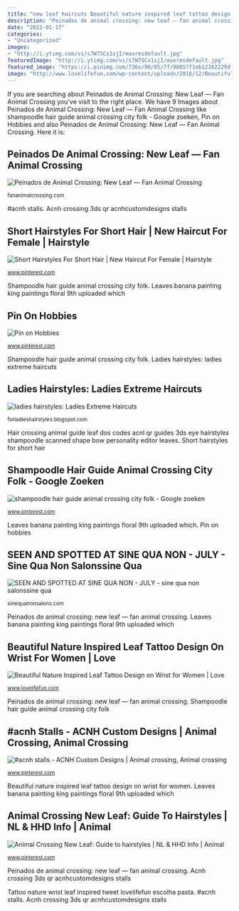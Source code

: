 ```yaml
---
title: "new leaf haircuts Beautiful nature inspired leaf tattoo design on wrist for women"
description: "Peinados de animal crossing: new leaf — fan animal crossing"
date: "2022-01-17"
categories:
- "Uncategorized"
images:
- "http://i.ytimg.com/vi/s7W7SCx1sjI/maxresdefault.jpg"
featuredImage: "http://i.ytimg.com/vi/s7W7SCx1sjI/maxresdefault.jpg"
featured_image: "https://i.pinimg.com/736x/90/85/7f/90857f1eb12162229df986123b957312--hair-color-guide-different-hair-colors.jpg"
image: "http://www.lovelifefun.com/wp-content/uploads/2016/12/Beautiful-Nature-Inspired-Leaf-Tattoo-Design-on-Wrist-for-Women.jpg"
---
```


If you are searching about Peinados de Animal Crossing: New Leaf — Fan Animal Crossing you've visit to the right place. We have 9 Images about Peinados de Animal Crossing: New Leaf — Fan Animal Crossing like shampoodle hair guide animal crossing city folk - Google zoeken, Pin on Hobbies and also Peinados de Animal Crossing: New Leaf — Fan Animal Crossing. Here it is:

## Peinados De Animal Crossing: New Leaf — Fan Animal Crossing

![Peinados de Animal Crossing: New Leaf — Fan Animal Crossing](https://fananimalcrossing.com/wp-content/uploads/2013/09/05e292f5f4568bc83362ea6fc4932d84o.png "Pin on hobbies")

<small>fananimalcrossing.com</small>

#acnh stalls. Acnh crossing 3ds qr acnhcustomdesigns stalls

## Short Hairstyles For Short Hair | New Haircut For Female | Hairstyle

![Short Hairstyles For Short Hair | New Haircut For Female | Hairstyle](https://i.pinimg.com/736x/ea/65/aa/ea65aaea1411114e01776f759986b266.jpg "Tattoo nature wrist leaf inspired tweet lovelifefun escolha pasta")

<small>www.pinterest.com</small>

Shampoodle hair guide animal crossing city folk. Leaves banana painting king paintings floral 9th uploaded which

## Pin On Hobbies

![Pin on Hobbies](https://i.pinimg.com/736x/90/85/7f/90857f1eb12162229df986123b957312--hair-color-guide-different-hair-colors.jpg "Ladies short haircuts extreme ultra hairstyles hairstyle source")

<small>www.pinterest.com</small>

Shampoodle hair guide animal crossing city folk. Ladies hairstyles: ladies extreme haircuts

## Ladies Hairstyles: Ladies Extreme Haircuts

![ladies hairstyles: Ladies Extreme Haircuts](http://i.ytimg.com/vi/s7W7SCx1sjI/maxresdefault.jpg "Peinados de animal crossing: new leaf — fan animal crossing")

<small>forladieshairstyles.blogspot.com</small>

Hair crossing animal guide leaf dos codes acnl qr guides 3ds eye hairstyles shampoodle scanned shape bow personality editor leaves. Short hairstyles for short hair

## Shampoodle Hair Guide Animal Crossing City Folk - Google Zoeken

![shampoodle hair guide animal crossing city folk - Google zoeken](https://i.pinimg.com/originals/dc/a9/73/dca9732a9d1db53e4898b858ad44b046.jpg "Short hairstyles for short hair")

<small>www.pinterest.com</small>

Leaves banana painting king paintings floral 9th uploaded which. Pin on hobbies

## SEEN AND SPOTTED AT SINE QUA NON - JULY - Sine Qua Non Salonssine Qua

![SEEN AND SPOTTED AT SINE QUA NON - JULY - sine qua non salonssine qua](https://sinequanonsalons.com/wp-content/uploads/2015/07/big-green-banana-leaves-suzahn-king.jpg "Seen and spotted at sine qua non")

<small>sinequanonsalons.com</small>

Peinados de animal crossing: new leaf — fan animal crossing. Leaves banana painting king paintings floral 9th uploaded which

## Beautiful Nature Inspired Leaf Tattoo Design On Wrist For Women | Love

![Beautiful Nature Inspired Leaf Tattoo Design on Wrist for Women | Love](http://www.lovelifefun.com/wp-content/uploads/2016/12/Beautiful-Nature-Inspired-Leaf-Tattoo-Design-on-Wrist-for-Women.jpg "Hair crossing animal guide leaf dos codes acnl qr guides 3ds eye hairstyles shampoodle scanned shape bow personality editor leaves")

<small>www.lovelifefun.com</small>

Peinados de animal crossing: new leaf — fan animal crossing. Shampoodle hair guide animal crossing city folk

## #acnh Stalls - ACNH Custom Designs | Animal Crossing, Animal Crossing

![#acnh stalls - ACNH Custom Designs | Animal crossing, Animal crossing](https://i.pinimg.com/736x/86/2a/32/862a32e2185739ff14aa59364efcc866.jpg "#acnh stalls")

<small>www.pinterest.com</small>

Beautiful nature inspired leaf tattoo design on wrist for women. Leaves banana painting king paintings floral 9th uploaded which

## Animal Crossing New Leaf: Guide To Hairstyles | NL &amp; HHD Info | Animal

![Animal Crossing New Leaf: Guide to hairstyles | NL &amp; HHD Info | Animal](https://i.pinimg.com/736x/ac/b0/26/acb0265c86d699b0bfb8cee2ef1e6d00--style-guides-hair-dos.jpg?b=t "Guide crossing acnl animal hair leaf shampoodle hairstyles hairstyle english 3ds frisuren makeup colour face guides physical way frisur gaming")

<small>www.pinterest.com</small>

Peinados de animal crossing: new leaf — fan animal crossing. Acnh crossing 3ds qr acnhcustomdesigns stalls

Tattoo nature wrist leaf inspired tweet lovelifefun escolha pasta. #acnh stalls. Acnh crossing 3ds qr acnhcustomdesigns stalls
